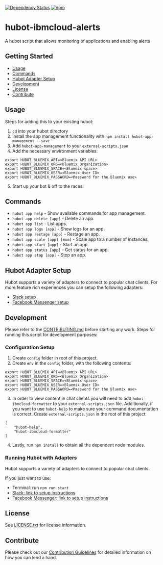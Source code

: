 
[![Dependency Status](https://dependencyci.com/github/ibm-cloud-solutions/hubot-ibmcloud-alerts/badge)](https://dependencyci.com/github/ibm-cloud-solutions/hubot-ibmcloud-alerts)
[![npm](https://img.shields.io/npm/v/hubot-ibmcloud-alerts.svg?maxAge=2592000)](https://www.npmjs.com/package/hubot-ibmcloud-alerts)

# hubot-ibmcloud-alerts

A hubot script that allows monitoring of applications and enabling alerts

## Getting Started
* [Usage](#usage)
* [Commands](#commands)
* [Hubot Adapter Setup](#hubot-adapter-setup)
* [Development](#development)
* [License](#license)
* [Contribute](#contribute)

## Usage

Steps for adding this to your existing hubot:

1. `cd` into your hubot directory
2. Install the app management functionality with `npm install hubot-app-management --save`
3. Add `hubot-app-management` to your `external-scripts.json`
4. Add the necessary environment variables:
```
export HUBOT_BLUEMIX_API=<Bluemix API URL>
export HUBOT_BLUEMIX_ORG=<Bluemix Organization>
export HUBOT_BLUEMIX_SPACE=<Bluemix space>
export HUBOT_BLUEMIX_USER=<Bluemix User ID>
export HUBOT_BLUEMIX_PASSWORD=<Password for the Bluemix use>
```

5. Start up your bot & off to the races!

## Commands
- `hubot app help` - Show available commands for app management.
- `hubot app delete [app]` - Delete an app.
- `hubot app list` - List apps.
- `hubot app logs [app]` - Show logs for an app.
- `hubot app restage [app]` - Restage an app.
- `hubot app scale [app] [num]` - Scale app to a number of instances.
- `hubot app start [app]` - Start an app.
- `hubot app status [app]` - Get status for an app.
- `hubot app stop [app]` - Stop an app.

## Hubot Adapter Setup

Hubot supports a variety of adapters to connect to popular chat clients.  For more feature rich experiences you can setup the following adapters:
- [Slack setup](https://github.com/ibm-cloud-solutions/hubot-ibmcloud-alerts/blob/master/docs/adapters/slack.md)
- [Facebook Messenger setup](https://github.com/ibm-cloud-solutions/hubot-ibmcloud-alerts/blob/master/docs/adapters/facebook.md)

## Development

Please refer to the [CONTRIBUTING.md](https://github.com/ibm-cloud-solutions/hubot-ibmcloud-alerts/blob/master/CONTRIBUTING.md) before starting any work.  Steps for running this script for development purposes:

### Configuration Setup

1. Create `config` folder in root of this project.
2. Create `env` in the `config` folder, with the following contents:
```
export HUBOT_BLUEMIX_API=<Bluemix API URL>
export HUBOT_BLUEMIX_ORG=<Bluemix Organization>
export HUBOT_BLUEMIX_SPACE=<Bluemix space>
export HUBOT_BLUEMIX_USER=<Bluemix User ID>
export HUBOT_BLUEMIX_PASSWORD=<Password for the Bluemix use>
```
3. In order to view content in chat clients you will need to add `hubot-ibmcloud-formatter` to your `external-scripts.json` file. Additionally, if you want to use `hubot-help` to make sure your command documentation is correct. Create `external-scripts.json` in the root of this project
```
[
    "hubot-help",
    "hubot-ibmcloud-formatter"
]
```
4. Lastly, run `npm install` to obtain all the dependent node modules.

### Running Hubot with Adapters

Hubot supports a variety of adapters to connect to popular chat clients.

If you just want to use:
 - Terminal: run `npm run start`
 - [Slack: link to setup instructions](https://github.com/ibm-cloud-solutions/hubot-ibmcloud-alerts/blob/master/docs/adapters/slack.md)
 - [Facebook Messenger: link to setup instructions](https://github.com/ibm-cloud-solutions/hubot-ibmcloud-alerts/blob/master/docs/adapters/facebook.md)

## License

See [LICENSE.txt](https://github.com/ibm-cloud-solutions/hubot-ibmcloud-alerts/blob/master/LICENSE.txt) for license information.

## Contribute

Please check out our [Contribution Guidelines](https://github.com/ibm-cloud-solutions/hubot-ibmcloud-alerts/blob/master/CONTRIBUTING.md) for detailed information on how you can lend a hand.
